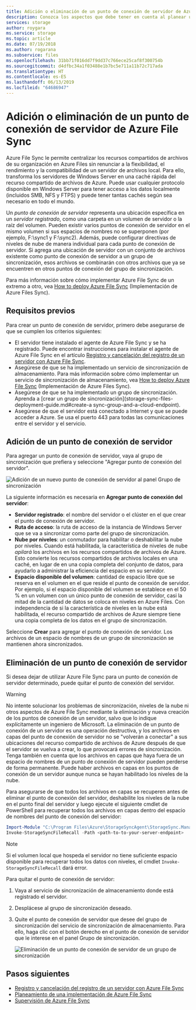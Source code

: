 ```yaml
---
title: Adición o eliminación de un punto de conexión de servidor de Azure File Sync | Microsoft Docs
description: Conozca los aspectos que debe tener en cuenta al planear una implementación de Azure Files.
services: storage
author: roygara
ms.service: storage
ms.topic: article
ms.date: 07/19/2018
ms.author: rogarana
ms.subservice: files
ms.openlocfilehash: 31bb71f016dd7f9dd37c766ece25caf8f300754b
ms.sourcegitcommit: d4dfbc34a1f03488e1b7bc5e711a11b72c717ada
ms.translationtype: HT
ms.contentlocale: es-ES
ms.lasthandoff: 06/13/2019
ms.locfileid: "64686947"
---
```

# <a name="addremove-an-azure-file-sync-server-endpoint"></a>Adición o eliminación de un punto de conexión de servidor de Azure File Sync
Azure File Sync le permite centralizar los recursos compartidos de archivos de su organización en Azure Files sin renunciar a la flexibilidad, el rendimiento y la compatibilidad de un servidor de archivos local. Para ello, transforma los servidores de Windows Server en una caché rápida del recurso compartido de archivos de Azure. Puede usar cualquier protocolo disponible en Windows Server para tener acceso a los datos localmente (incluidos SMB, NFS y FTPS) y puede tener tantas cachés según sea necesario en todo el mundo.

Un *punto de conexión de servidor* representa una ubicación específica en un *servidor registrado*, como una carpeta en un volumen de servidor o la raíz del volumen. Pueden existir varios puntos de conexión de servidor en el mismo volumen si sus espacios de nombres no se superponen (por ejemplo, F:\sync1 y F:\sync2). Además, puede configurar directivas de niveles de nube de manera individual para cada punto de conexión de servidor. Si agrega una ubicación de servidor con un conjunto de archivos existente como punto de conexión de servidor a un grupo de sincronización, esos archivos se combinarán con otros archivos que ya se encuentren en otros puntos de conexión del grupo de sincronización.

Para más información sobre cómo implementar Azure File Sync de un extremo a otro, vea [How to deploy Azure File Sync](storage-sync-files-deployment-guide.md) (Implementación de Azure Files Sync).

## <a name="prerequisites"></a>Requisitos previos
Para crear un punto de conexión de servidor, primero debe asegurarse de que se cumplen los criterios siguientes: 
- El servidor tiene instalado el agente de Azure File Sync y se ha registrado. Puede encontrar instrucciones para instalar el agente de Azure File Sync en el artículo [Registro y cancelación del registro de un servidor con Azure File Sync](storage-sync-files-server-registration.md). 
- Asegúrese de que se ha implementado un servicio de sincronización de almacenamiento. Para más información sobre cómo implementar un servicio de sincronización de almacenamiento, vea [How to deploy Azure File Sync](storage-sync-files-deployment-guide.md) (Implementación de Azure Files Sync). 
- Asegúrese de que se ha implementado un grupo de sincronización. Aprenda a [crear un grupo de sincronización](storage-sync-files-deployment-guide.md#create-a sync-group-and-a-cloud-endpoint).
- Asegúrese de que el servidor está conectado a Internet y que se puede acceder a Azure. Se usa el puerto 443 para todas las comunicaciones entre el servidor y el servicio.

## <a name="add-a-server-endpoint"></a>Adición de un punto de conexión de servidor
Para agregar un punto de conexión de servidor, vaya al grupo de sincronización que prefiera y seleccione "Agregar punto de conexión del servidor".

![Adición de un nuevo punto de conexión de servidor al panel Grupo de sincronización](media/storage-sync-files-server-endpoint/add-server-endpoint-1.png)

La siguiente información es necesaria en **Agregar punto de conexión del servidor**:

- **Servidor registrado**: el nombre del servidor o el clúster en el que crear el punto de conexión de servidor.
- **Ruta de acceso**: la ruta de acceso de la instancia de Windows Server que se va a sincronizar como parte del grupo de sincronización.
- **Nube por niveles**: un conmutador para habilitar o deshabilitar la nube por niveles. Cuando está habilitada, la característica de niveles de nube *apilará* los archivos en los recursos compartidos de archivos de Azure. Esto convierte los recursos compartidos de archivos locales en una caché, en lugar de en una copia completa del conjunto de datos, para ayudarlo a administrar la eficiencia del espacio en su servidor.
- **Espacio disponible del volumen**: cantidad de espacio libre que se reserva en el volumen en el que reside el punto de conexión de servidor. Por ejemplo, si el espacio disponible del volumen se establece en el 50 % en un volumen con un único punto de conexión de servidor, casi la mitad de la cantidad de datos se coloca en niveles en Azure Files. Con independencia de si la característica de niveles en la nube está habilitada, el recurso compartido de archivos de Azure siempre tiene una copia completa de los datos en el grupo de sincronización.

Seleccione **Crear** para agregar el punto de conexión de servidor. Los archivos de un espacio de nombres de un grupo de sincronización se mantienen ahora sincronizados. 

## <a name="remove-a-server-endpoint"></a>Eliminación de un punto de conexión de servidor
Si desea dejar de utilizar Azure File Sync para un punto de conexión de servidor determinado, puede quitar el punto de conexión del servidor. 

> [!Warning]  
> No intente solucionar los problemas de sincronización, niveles de la nube ni otros aspectos de Azure File Sync mediante la eliminación y nueva creación de los puntos de conexión de un servidor, salvo que lo indique explícitamente un ingeniero de Microsoft. La eliminación de un punto de conexión de un servidor es una operación destructiva, y los archivos en capas del punto de conexión de servidor no se "volverán a conectar" a sus ubicaciones del recurso compartido de archivos de Azure después de que el servidor se vuelva a crear, lo que provocará errores de sincronización. Tenga también en cuenta que los archivos en capas que haya fuera de un espacio de nombres de un punto de conexión de servidor pueden perderse de forma permanente. Puede haber archivos en capas en los puntos de conexión de un servidor aunque nunca se hayan habilitado los niveles de la nube.

Para asegurarse de que todos los archivos en capas se recuperen antes de eliminar el punto de conexión del servidor, deshabilite los niveles de la nube en el punto final del servidor y luego ejecute el siguiente cmdlet de PowerShell para recuperar todos los archivos en capas dentro del espacio de nombres del punto de conexión del servidor:

```powershell
Import-Module "C:\Program Files\Azure\StorageSyncAgent\StorageSync.Management.ServerCmdlets.dll"
Invoke-StorageSyncFileRecall -Path <path-to-to-your-server-endpoint>
```

> [!Note]  
> Si el volumen local que hospeda el servidor no tiene suficiente espacio disponible para recuperar todos los datos con niveles, el cmdlet `Invoke-StorageSyncFileRecall` dará error.  

Para quitar el punto de conexión de servidor:

1. Vaya al servicio de sincronización de almacenamiento donde está registrado el servidor.
2. Desplácese al grupo de sincronización deseado.
3. Quite el punto de conexión de servidor que desee del grupo de sincronización del servicio de sincronización de almacenamiento. Para ello, haga clic con el botón derecho en el punto de conexión de servidor que le interese en el panel Grupo de sincronización.

    ![Eliminación de un punto de conexión de servidor de un grupo de sincronización](media/storage-sync-files-server-endpoint/remove-server-endpoint-1.png)

## <a name="next-steps"></a>Pasos siguientes
- [Registro y cancelación del registro de un servidor con Azure File Sync](storage-sync-files-server-registration.md)
- [Planeamiento de una implementación de Azure File Sync](storage-sync-files-planning.md)
- [Supervisión de Azure File Sync](storage-sync-files-monitoring.md)
